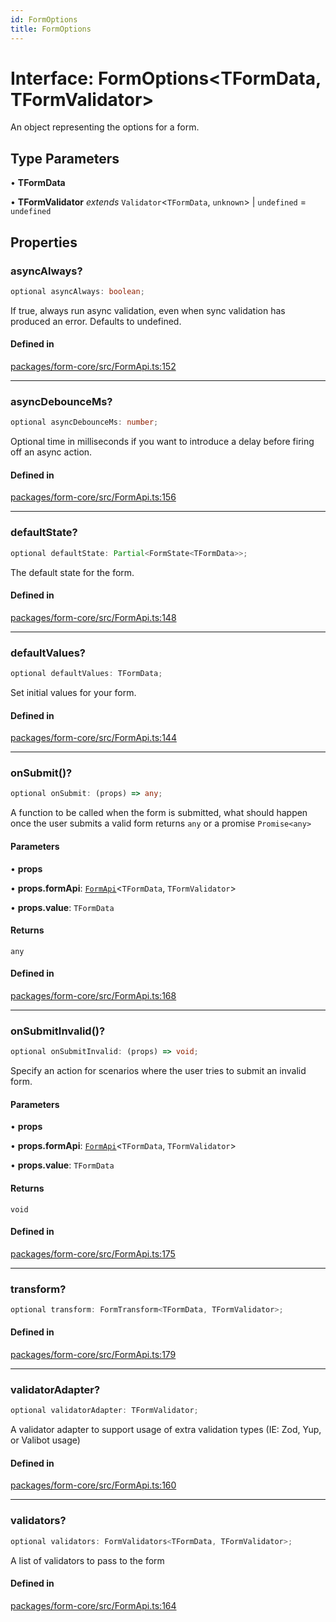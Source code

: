```yaml
---
id: FormOptions
title: FormOptions
---
```


# Interface: FormOptions\<TFormData, TFormValidator\>

An object representing the options for a form.

## Type Parameters

• **TFormData**

• **TFormValidator** *extends* `Validator`\<`TFormData`, `unknown`\> \| `undefined` = `undefined`

## Properties

### asyncAlways?

```ts
optional asyncAlways: boolean;
```

If true, always run async validation, even when sync validation has produced an error. Defaults to undefined.

#### Defined in

[packages/form-core/src/FormApi.ts:152](https://github.com/TanStack/form/blob/096bbc41b8af89898a5cd7700fd416a5eaa03028/packages/form-core/src/FormApi.ts#L152)

***

### asyncDebounceMs?

```ts
optional asyncDebounceMs: number;
```

Optional time in milliseconds if you want to introduce a delay before firing off an async action.

#### Defined in

[packages/form-core/src/FormApi.ts:156](https://github.com/TanStack/form/blob/096bbc41b8af89898a5cd7700fd416a5eaa03028/packages/form-core/src/FormApi.ts#L156)

***

### defaultState?

```ts
optional defaultState: Partial<FormState<TFormData>>;
```

The default state for the form.

#### Defined in

[packages/form-core/src/FormApi.ts:148](https://github.com/TanStack/form/blob/096bbc41b8af89898a5cd7700fd416a5eaa03028/packages/form-core/src/FormApi.ts#L148)

***

### defaultValues?

```ts
optional defaultValues: TFormData;
```

Set initial values for your form.

#### Defined in

[packages/form-core/src/FormApi.ts:144](https://github.com/TanStack/form/blob/096bbc41b8af89898a5cd7700fd416a5eaa03028/packages/form-core/src/FormApi.ts#L144)

***

### onSubmit()?

```ts
optional onSubmit: (props) => any;
```

A function to be called when the form is submitted, what should happen once the user submits a valid form returns `any` or a promise `Promise<any>`

#### Parameters

• **props**

• **props.formApi**: [`FormApi`](../classes/formapi.md)\<`TFormData`, `TFormValidator`\>

• **props.value**: `TFormData`

#### Returns

`any`

#### Defined in

[packages/form-core/src/FormApi.ts:168](https://github.com/TanStack/form/blob/096bbc41b8af89898a5cd7700fd416a5eaa03028/packages/form-core/src/FormApi.ts#L168)

***

### onSubmitInvalid()?

```ts
optional onSubmitInvalid: (props) => void;
```

Specify an action for scenarios where the user tries to submit an invalid form.

#### Parameters

• **props**

• **props.formApi**: [`FormApi`](../classes/formapi.md)\<`TFormData`, `TFormValidator`\>

• **props.value**: `TFormData`

#### Returns

`void`

#### Defined in

[packages/form-core/src/FormApi.ts:175](https://github.com/TanStack/form/blob/096bbc41b8af89898a5cd7700fd416a5eaa03028/packages/form-core/src/FormApi.ts#L175)

***

### transform?

```ts
optional transform: FormTransform<TFormData, TFormValidator>;
```

#### Defined in

[packages/form-core/src/FormApi.ts:179](https://github.com/TanStack/form/blob/096bbc41b8af89898a5cd7700fd416a5eaa03028/packages/form-core/src/FormApi.ts#L179)

***

### validatorAdapter?

```ts
optional validatorAdapter: TFormValidator;
```

A validator adapter to support usage of extra validation types (IE: Zod, Yup, or Valibot usage)

#### Defined in

[packages/form-core/src/FormApi.ts:160](https://github.com/TanStack/form/blob/096bbc41b8af89898a5cd7700fd416a5eaa03028/packages/form-core/src/FormApi.ts#L160)

***

### validators?

```ts
optional validators: FormValidators<TFormData, TFormValidator>;
```

A list of validators to pass to the form

#### Defined in

[packages/form-core/src/FormApi.ts:164](https://github.com/TanStack/form/blob/096bbc41b8af89898a5cd7700fd416a5eaa03028/packages/form-core/src/FormApi.ts#L164)

